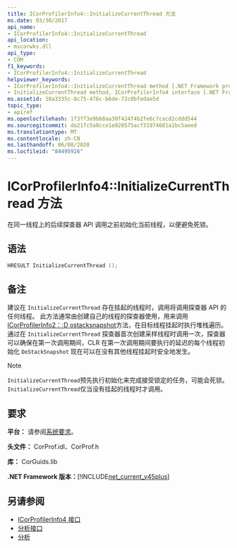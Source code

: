 ```yaml
---
title: ICorProfilerInfo4::InitializeCurrentThread 方法
ms.date: 03/30/2017
api_name:
- ICorProfilerInfo4::InitializeCurrentThread
api_location:
- mscorwks.dll
api_type:
- COM
f1_keywords:
- ICorProfilerInfo4::InitializeCurrentThread
helpviewer_keywords:
- ICorProfilerInfo4::InitializeCurrentThread method [.NET Framework profiling]
- InitializeCurrentThread method, ICorProfilerInfo4 interface [.NET Framework profiling]
ms.assetid: 18a3335c-8c75-476c-b6de-72c0bfedae5d
topic_type:
- apiref
ms.openlocfilehash: 1f3ff3e9b68aa30f424f4b2fe6c7cacd2cddd544
ms.sourcegitcommit: da21fc5a8cce1e028575acf31974681a1bc5aeed
ms.translationtype: MT
ms.contentlocale: zh-CN
ms.lasthandoff: 06/08/2020
ms.locfileid: "84495926"
---
```

# <a name="icorprofilerinfo4initializecurrentthread-method"></a>ICorProfilerInfo4::InitializeCurrentThread 方法
在同一线程上的后续探查器 API 调用之前初始化当前线程，以便避免死锁。  
  
## <a name="syntax"></a>语法  
  
```cpp  
HRESULT InitializeCurrentThread ();  
```  
  
## <a name="remarks"></a>备注  
 建议在 `InitializeCurrentThread` 存在挂起的线程时，调用将调用探查器 API 的任何线程。 此方法通常由创建自己的线程的探查器使用，用来调用[ICorProfilerInfo2：:D ostacksnapshot](icorprofilerinfo2-dostacksnapshot-method.md)方法，在目标线程挂起时执行堆栈遍历。 通过在 `InitializeCurrentThread` 探查器首次创建采样线程时调用一次，探查器可以确保在第一次调用期间，CLR 在第一次调用期间要执行的延迟的每个线程初始化 `DoStackSnapshot` 现在可以在没有其他线程挂起时安全地发生。  
  
> [!NOTE]
> `InitializeCurrentThread`预先执行初始化来完成接受锁定的任务，可能会死锁。 `InitializeCurrentThread`仅当没有挂起的线程时才调用。  
  
## <a name="requirements"></a>要求  
 **平台：** 请参阅[系统要求](../../get-started/system-requirements.md)。  
  
 **头文件：** CorProf.idl、CorProf.h  
  
 **库：** CorGuids.lib  
  
 **.NET Framework 版本：**[!INCLUDE[net_current_v45plus](../../../../includes/net-current-v45plus-md.md)]  
  
## <a name="see-also"></a>另请参阅

- [ICorProfilerInfo4 接口](icorprofilerinfo4-interface.md)
- [分析接口](profiling-interfaces.md)
- [分析](index.md)
